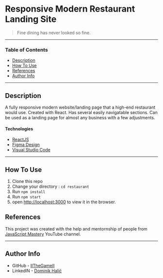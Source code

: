 # Responsive Modern Restaurant Landing Site

> Fine dining has never looked so fine.

---

### Table of Contents

- [Description](#description)
- [How To Use](#how-to-use)
- [References](#references)
- [Author Info](#author-info)

---

## Description

A fully responsive modern website/landing page that a high-end restaurant would use. Created with React. Has several easily navigatable sections. Can be used as a landing page for almost any business with a few adjustments.
#### Technologies

- [ReactJS](https://reactjs.org/)
- [Figma Design](https://www.figma.com/)
- [Visual Studio Code](https://code.visualstudio.com/)

---

## How To Use

1. Clone this repo
2. Change your directory : `cd restaurant`
3. Run `npm install`
5. Run `npm start`
6. open [http://localhost:3000](http://localhost:3000) to view it in the browser.

## References

This project was created with the help and mentornship of people from [JavaScript Mastery](https://www.youtube.com/@javascriptmastery/featured) YouTube channel. 

---


## Author Info

- GitHub - [IITheGameII](https://github.com/IITheGameII)
- LinkedIN - [Dominik Halić](https://www.linkedin.com/in/dominik-hali%C4%87-55a922220/)
